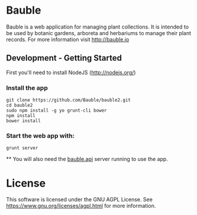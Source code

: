 # Bauble
Bauble is a web application for managing plant collections.  It is intended to be used by botanic gardens, 
arboreta and herbariums to manage their plant records. For more information visit http://bauble.io

## Development - Getting Started
First you'll need to install NodeJS (http://nodejs.org/)

### Install the app
```shell
git clone https://github.com/Bauble/bauble2.git
cd bauble2
sudo npm install -g yo grunt-cli bower
npm install
bower install
```

### Start the web app with:
```shell
grunt server
```

** You will also need the [bauble.api](https://github.com/Bauble/bauble.api) server running to use the app.
                                                                                 

# License
This software is licensed under the GNU AGPL License.  See
https://www.gnu.org/licenses/agpl.html for more information.

